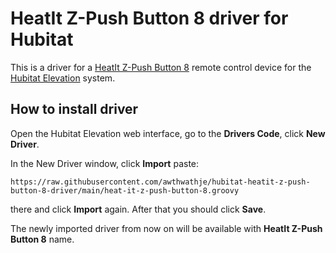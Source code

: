 # HeatIt Z-Push Button 8 driver for Hubitat

This is a driver for a [HeatIt Z-Push Button 8](https://products.z-wavealliance.org/products/3595) remote control device for the [Hubitat Elevation](https://hubitat.com) system.

How to install driver
--
Open the Hubitat Elevation web interface, go to the **Drivers Code**, click **New Driver**.

In the New Driver window, click **Import** paste:

`https://raw.githubusercontent.com/awthwathje/hubitat-heatit-z-push-button-8-driver/main/heat-it-z-push-button-8.groovy`

there and click **Import** again. After that you should click **Save**.

The newly imported driver from now on will be available with **HeatIt Z-Push Button 8** name.